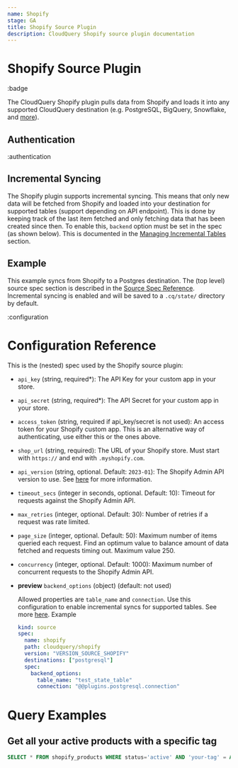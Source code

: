 ```yaml
---
name: Shopify
stage: GA
title: Shopify Source Plugin
description: CloudQuery Shopify source plugin documentation
---
```


# Shopify Source Plugin

:badge

The CloudQuery Shopify plugin pulls data from Shopify and loads it into any supported CloudQuery destination (e.g. PostgreSQL, BigQuery, Snowflake, and [more](/docs/plugins/destinations/overview)).

## Authentication

:authentication

## Incremental Syncing

The Shopify plugin supports incremental syncing. This means that only new data will be fetched from Shopify and loaded into your destination for supported tables (support depending on API endpoint). This is done by keeping track of the last item fetched and only fetching data that has been created since then.
To enable this, `backend` option must be set in the spec (as shown below). This is documented in the [Managing Incremental Tables](/docs/advanced-topics/managing-incremental-tables) section.

## Example

This example syncs from Shopify to a Postgres destination. The (top level) source spec section is described in the [Source Spec Reference](/docs/reference/source-spec). Incremental syncing is enabled and will be saved to a `.cq/state/` directory by default.

:configuration

# Configuration Reference

This is the (nested) spec used by the Shopify source plugin:

- `api_key` (string, required\*):
  The API Key for your custom app in your store.

- `api_secret` (string, required\*):
  The API Secret for your custom app in your store.

- `access_token` (string, required if api_key/secret is not used):
  An access token for your Shopify custom app. This is an alternative way of authenticating, use either this or the ones above.

- `shop_url` (string, required): The URL of your Shopify store. Must start with `https://` and end with `.myshopify.com`.

- `api_version` (string, optional. Default: `2023-01`):
  The Shopify Admin API version to use. See [here](https://shopify.dev/docs/api/usage/versioning) for more information.

- `timeout_secs` (integer in seconds, optional. Default: 10):
  Timeout for requests against the Shopify Admin API.

- `max_retries` (integer, optional. Default: 30):
  Number of retries if a request was rate limited.

- `page_size` (integer, optional. Default: 50):
  Maximum number of items queried each request. Find an optimum value to balance amount of data fetched and requests timing out. Maximum value 250.

- `concurrency` (integer, optional. Default: 1000):
  Maximum number of concurrent requests to the Shopify Admin API.

- **preview** `backend_options` (object) (default: not used)

  Allowed properties are `table_name` and `connection`. Use this configuration to enable incremental syncs for supported tables. See more [here](/blog/proto-v3#unified-protocol).
  Example

  ```yaml
  kind: source
  spec:
    name: shopify
    path: cloudquery/shopify
    version: "VERSION_SOURCE_SHOPIFY"
    destinations: ["postgresql"]
    spec:
      backend_options:
        table_name: "test_state_table"
        connection: "@@plugins.postgresql.connection"
  ```

# Query Examples

## Get all your active products with a specific tag

```sql copy
SELECT * FROM shopify_products WHERE status='active' AND 'your-tag' = ANY(tags);
```
